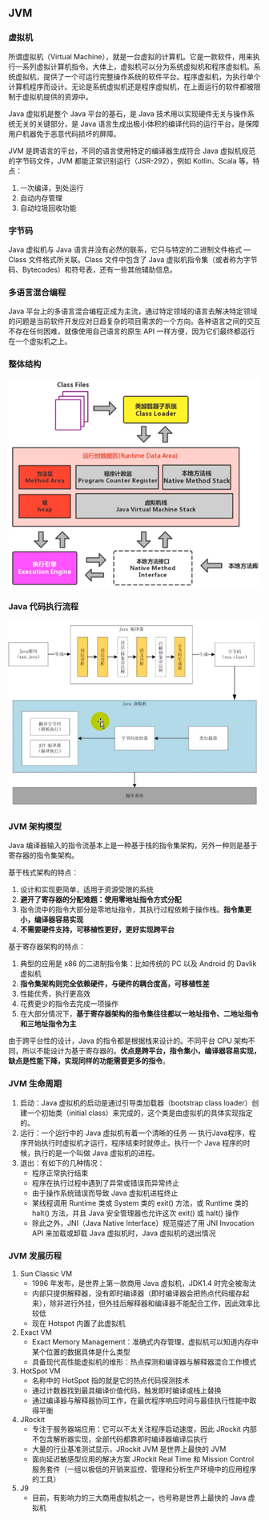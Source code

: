 ## JVM

### 虚拟机

所谓虚拟机（Virtual Machine），就是一台虚拟的计算机。它是一款软件，用来执行一系列虚拟计算机指令。大体上，虚拟机可以分为系统虚拟机和程序虚拟机。系统虚拟机，提供了一个可运行完整操作系统的软件平台。程序虚拟机，为执行单个计算机程序而设计。无论是系统虚拟机还是程序虚拟机，在上面运行的软件都被限制于虚拟机提供的资源中。

Java 虚拟机是整个 Java 平台的基石，是 Java 技术用以实现硬件无关与操作系统无关的关键部分，是 Java 语言生成出极小体积的编译代码的运行平台，是保障用户机器免于恶意代码损坏的屏障。

JVM 是跨语言的平台，不同的语言使用特定的编译器生成符合 Java 虚拟机规范的字节码文件，JVM 都能正常识别运行（JSR-292），例如 Kotlin、Scala 等。特点：

1.  一次编译，到处运行
2.  自动内存管理
3.  自动垃圾回收功能



### 字节码

Java 虚拟机与 Java 语言并没有必然的联系，它只与特定的二进制文件格式 — Class 文件格式所关联。Class 文件中包含了 Java 虚拟机指令集（或者称为字节码、Bytecodes）和符号表，还有一些其他辅助信息。



### 多语言混合编程

Java 平台上的多语言混合编程正成为主流，通过特定领域的语言去解决特定领域的问题是当前软件开发应对日趋复杂的项目需求的一个方向。各种语言之间的交互不存在任何困难，就像使用自己语言的原生 API 一样方便，因为它们最终都运行在一个虚拟机之上。



### 整体结构

![JVM 整体结构](../images/20201207214145090.png)



### Java 代码执行流程

![Java 代码执行流程](../images/20201206160118109.png)



### JVM 架构模型

Java 编译器输入的指令流基本上是一种基于栈的指令集架构，另外一种则是基于寄存器的指令集架构。

基于栈式架构的特点：

1.  设计和实现更简单，适用于资源受限的系统
2. **避开了寄存器的分配难题：使用零地址指令方式分配**
3. 指令流中的指令大部分是零地址指令，其执行过程依赖于操作栈。**指令集更小，编译器容易实现**
4. **不需要硬件支持，可移植性更好，更好实现跨平台**

基于寄存器架构的特点：

1. 典型的应用是 x86 的二进制指令集：比如传统的 PC 以及 Android 的 Davlik 虚拟机
2. **指令集架构则完全依赖硬件，与硬件的耦合度高，可移植性差**
3. 性能优秀，执行更高效
4. 花费更少的指令去完成一项操作
5. 在大部分情况下，**基于寄存器架构的指令集往往都以一地址指令、二地址指令和三地址指令为主**

由于跨平台性的设计，Java 的指令都是根据栈来设计的。不同平台 CPU 架构不同，所以不能设计为基于寄存器的。**优点是跨平台，指令集小，编译器容易实现，缺点是性能下降，实现同样的功能需要更多的指令**。



### JVM 生命周期

1. 启动：Java 虚拟机的启动是通过引导类加载器（bootstrap class loader）创建一个初始类（initial class）来完成的，这个类是由虚拟机的具体实现指定的。
2. 运行：一个运行中的 Java 虚拟机有着一个清晰的任务 — 执行Java程序，程序开始执行时虚拟机才运行，程序结束时就停止。执行一个 Java 程序的时候，执行的是一个叫做 Java 虚拟机的进程。
3. 退出：有如下的几种情况：
   - 程序正常执行结束
   - 程序在执行过程中遇到了异常或错误而异常终止
   - 由于操作系统错误而导致 Java 虚拟机进程终止
   - 某线程调用 Runtime 类或 System 类的 exit() 方法，或 Runtime 类的 halt() 方法，并且 Java 安全管理器也允许这次 exit() 或 halt() 操作
   - 除此之外，JNI（Java Native Interface）规范描述了用 JNI Invocation API 来加载或卸载 Java 虚拟机时，Java 虚拟机的退出情况



### JVM 发展历程

1. Sun Classic VM
   - 1996 年发布，是世界上第一款商用 Java 虚拟机，JDK1.4 时完全被淘汰
   - 内部只提供解释器，没有即时编译器（即时编译器会把热点代码缓存起来），除非进行外挂，但外挂后解释器和编译器不能配合工作，因此效率比较低
   - 现在 Hotspot 内置了此虚拟机
2. Exact VM
   - Exact Memory Management：准确式内存管理，虚拟机可以知道内存中某个位置的数据具体是什么类型
   - 具备现代高性能虚拟机的维形：热点探测和编译器与解释器混合工作模式
3. HotSpot VM
   - 名称中的 HotSpot 指的就是它的热点代码探测技术
   - 通过计数器找到最具编译价值代码，触发即时编译或栈上替换
   - 通过编译器与解释器协同工作，在最优程序响应时间与最佳执行性能中取得平衡
4. JRockit
   - 专注于服务器端应用：它可以不太关注程序启动速度，因此 JRockit 内部不包含解析器实现，全部代码都靠即时编译器编译后执行
   - 大量的行业基准测试显示，JRockit JVM 是世界上最快的 JVM
   - 面向延迟敏感型应用的解决方案 JRockit Real Time 和 Mission Control 服务套件（一组以极低的开销来监控、管理和分析生产环境中的应用程序的工具）
5. J9
   - 目前，有影响力的三大商用虚拟机之一，也号称是世界上最快的 Java 虚拟机